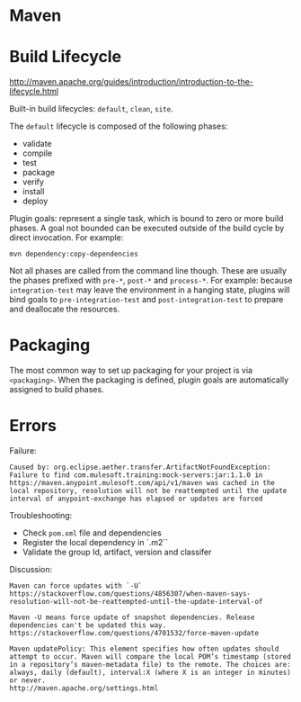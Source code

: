 Maven
======

# Build Lifecycle #

http://maven.apache.org/guides/introduction/introduction-to-the-lifecycle.html

Built-in build lifecycles: `default`, `clean`, `site`.

The `default` lifecycle is composed of the following phases:
- validate
- compile
- test
- package
- verify
- install 
- deploy

Plugin goals: represent a single task, which is bound to zero or more build phases. A goal
not bounded can be executed outside of the build cycle by direct invocation. For example:

    mvn dependency:copy-dependencies

Not all phases are called from the command line though. 
These are usually the phases prefixed with `pre-*`, `post-*` and `process-*`. 
For example: because `integration-test` may leave the environment in a hanging state,
plugins will bind goals to `pre-integration-test` and `post-integration-test` to prepare
and deallocate the resources.

# Packaging #

The most common way to set up packaging for your project is via `<packaging>`. When the
packaging is defined, plugin goals are automatically assigned to build phases.

# Errors #

Failure:

    Caused by: org.eclipse.aether.transfer.ArtifactNotFoundException: Failure to find com.mulesoft.training:mock-servers:jar:1.1.0 in https://maven.anypoint.mulesoft.com/api/v1/maven was cached in the local repository, resolution will not be reattempted until the update interval of anypoint-exchange has elapsed or updates are forced

Troubleshooting:
- Check `pom.xml` file and dependencies
- Register the local dependency in `.m2``
- Validate the group Id, artifact, version and classifer

Discussion:

    Maven can force updates with `-U`
    https://stackoverflow.com/questions/4856307/when-maven-says-resolution-will-not-be-reattempted-until-the-update-interval-of

    Maven -U means force update of snapshot dependencies. Release dependencies can't be updated this way.
    https://stackoverflow.com/questions/4701532/force-maven-update

    Maven updatePolicy: This element specifies how often updates should attempt to occur. Maven will compare the local POM’s timestamp (stored in a repository’s maven-metadata file) to the remote. The choices are: always, daily (default), interval:X (where X is an integer in minutes) or never.
    http://maven.apache.org/settings.html

